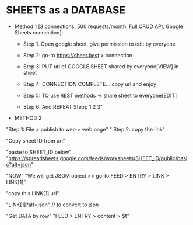 # SHEETS as a DATABASE


* Method 1  [3 connections, 500 requests/month, Full CRUD API, Google Sheets connection]:

    - Step 1. Open google sheet, give permission to edit by everyone
    - Step 2: go-to https://sheet.best > connection

    - Step 3: PUT url of GOOGLE SHEET shared by everyone[VIEW] in sheet

    - Step 4: CONNECTION COMPLETE... copy url and enjoy

    - Step 5: TO use REST methods -> share sheet to everyone[EDIT]

    - Step 6: And REPEAT Steop 1 2 3"



* METHOD 2 

"Step 1: File > publish to web > web page"
" Step 2: copy the link"

"Copy sheet ID from url"

"paste to SHEET_ID below"
"https://spreadsheets.google.com/feeds/worksheets/SHEET_ID/public/basic?alt=json"


"NOW"
"We will get JSOM object >> go-to FEED > ENTRY > LINK > LINK[1]"

"copy this LINK[1] url"

"LINK[1]?alt=json"  // to convert to json

"Get DATA by row"
"FEED > ENTRY >  content > $t"


